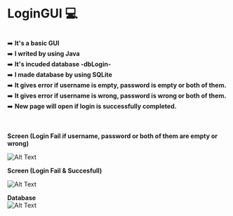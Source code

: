 # LoginGUI 💻 

##

➡️   **It's a basic GUI** <br/> 
➡️   **I writed by using Java** <br/> 
➡️   **It's incuded database -dbLogin-** <br/> 
➡️   **I made database by using SQLite** <br/> 
➡️   **It gives error if username is empty, password is empty or both of them.** <br/> 
➡️   **It gives error if username is wrong, password is wrong or both of them.** <br/> 
➡️   **New page will open if login is successfully completed.** <br/> 

<br/>

**Screen (Login Fail if username, password or both of them are empty or wrong)** <br/>

![Alt Text](https://media.giphy.com/media/u9YoRkuKzeyBeXyAng/giphy.gif)

**Screen (Login Fail & Succesfull)** <br/>

![Alt Text](https://media.giphy.com/media/k5hTQR2R88a3aTCoD5/giphy.gif)

**Database** <br/>
![Alt Text](https://i.hizliresim.com/RcKXYO.jpg)
